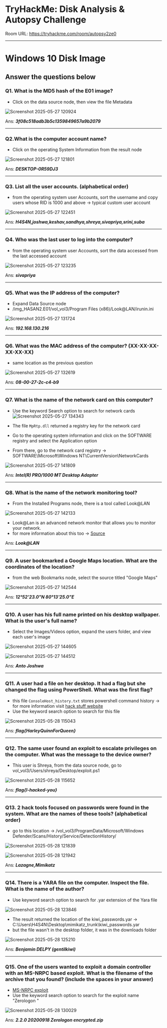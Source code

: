 # TryHackMe: Disk Analysis & Autopsy Challenge

Room URL: https://tryhackme.com/room/autopsy2ze0

---
# Windows 10 Disk Image



## Answer the questions below



### Q1. What is the MD5 hash of the E01 image?

- Click on the data source node, then view the file Metadata 

![Screenshot 2025-05-27 120924](https://github.com/user-attachments/assets/84f765a5-27ba-48e4-907d-a35a107c1ae8)


Ans: ***3f08c518adb3b5c1359849657a9b2079***

---

### Q2.What is the computer account name?

- Click on the operating System Information from the result node

![Screenshot 2025-05-27 121801](https://github.com/user-attachments/assets/7b334894-9685-438e-9690-4f0d76651614)


Ans: ***DESKTOP-0R59DJ3***

---

### Q3. List all the user accounts. (alphabetical order)

- from the operating system user Accounts, sort the username and copy users whose RID is 1000 and above -> typical custom user account

![Screenshot 2025-05-27 122451](https://github.com/user-attachments/assets/0e202447-549b-42fc-873c-ae348caf2605)


Ans: ***H4S4N,joshwa,keshav,sandhya,shreya,sivapriya,srini,suba***

---

### Q4. Who was the last user to log into the computer?

- from the operating system user Accounts, sort the data accessed from the last accessed account

![Screenshot 2025-05-27 123235](https://github.com/user-attachments/assets/565d9d62-9282-4db0-9b19-e99b0bc8b0ba)


Ans: ***sivapriya***

---

### Q5. What was the IP address of the computer?

- Expand Data Source node 
- /img_HASAN2.E01/vol_vol3/Program Files (x86)/Look@LAN/irunin.ini

![Screenshot 2025-05-27 131724](https://github.com/user-attachments/assets/4ae6301a-373f-495c-866b-bed5eeac848f)

Ans: ***192.168.130.216***

---

### Q6. What was the MAC address of the computer? (XX-XX-XX-XX-XX-XX)

- same location as the previous question

![Screenshot 2025-05-27 132619](https://github.com/user-attachments/assets/baba2446-b14b-4426-8efa-41a50113387c)

Ans: ***08-00-27-2c-c4-b9***

---

### Q7. What is the name of the network card on this computer?

- Use the keyword Search option to search for network cards
![Screenshot 2025-05-27 134343](https://github.com/user-attachments/assets/cc0b14c8-c173-4fc0-b0bc-afd89b56d32c)

- The file `MpRtp.dll` returned a registry key for the network card
- Go to the operating system information and click on the SOFTWARE registry and select the Application option
- From there, go to the network card registry -> SOFTWARE\Microsoft\Windows NT\CurrentVersion\NetworkCards

![Screenshot 2025-05-27 141809](https://github.com/user-attachments/assets/dde6f055-eef5-4890-9934-765f2a16f12b)



Ans: ***Intel(R) PRO/1000 MT Desktop Adapter***

---

### Q8. What is the name of the network monitoring tool?


- From the Installed Programs node, there is a tool called Look@LAN

![Screenshot 2025-05-27 142133](https://github.com/user-attachments/assets/058212d0-5eb9-4260-9115-23340a7cf806)

- Look@Lan is an advanced network monitor that allows you to monitor your network. 
- for more information about this too -> [Source ](https://www.majorgeeks.com/files/details/looklan.html)

Ans: ***Look@LAN***

---

### Q9. A user bookmarked a Google Maps location. What are the coordinates of the location?

- from the web Bookmarks node, select the source titled "Google Maps"

![Screenshot 2025-05-27 142544](https://github.com/user-attachments/assets/f10a68ea-6114-41e3-83ed-65be42047050)


Ans: ***12°52'23.0"N 80°13'25.0"E***

---

### Q10. A user has his full name printed on his desktop wallpaper. What is the user's full name?

- Select the Images/Videos option, expand the users folder, and view each user's image

![Screenshot 2025-05-27 144605](https://github.com/user-attachments/assets/710cdb53-f3ef-4d85-896e-7036fb8cccde)

![Screenshot 2025-05-27 144512](https://github.com/user-attachments/assets/9f591aa0-2ea5-4341-a487-47c70c0f8709)

Ans: ***Anto Joshwa***

---

### Q11. A user had a file on her desktop. It had a flag but she changed the flag using PowerShell. What was the first flag?

- this file `ConsoleHost_history.txt` stores powershell command history -> for more information visit [hack stuff website](https://0xdf.gitlab.io/2018/11/08/powershell-history-file.html#history-file-information)
- Use the keyword search option to search for this file 

![Screenshot 2025-05-28 115043](https://github.com/user-attachments/assets/c32f8eb2-fb1a-44b5-8469-4f203a03f059)

Ans: ***flag{HarleyQuinnForQueen}***

---

### Q12. The same user found an exploit to escalate privileges on the computer. What was the message to the device owner?

- This user is Shreya, from the data source node, go to vol_vol3/Users/shreya/Desktop/exploit.ps1

![Screenshot 2025-05-28 115652](https://github.com/user-attachments/assets/3101238f-452b-431e-ac6c-0fd3cc249c7e)


Ans: ***flag{I-hacked-you}***

---

### Q13. 2 hack tools focused on passwords were found in the system. What are the names of these tools? (alphabetical order)

- go to this location -> /vol_vol3/ProgramData/Microsoft/Windows Defender/Scans/History/Service/DetectionHistory/

![Screenshot 2025-05-28 121839](https://github.com/user-attachments/assets/9c6f6578-ed9a-47b4-aa94-5f7fb4d63050)

![Screenshot 2025-05-28 121942](https://github.com/user-attachments/assets/6324f67f-14ac-4e26-8210-78b5ca3394b2)

Ans: ***Lazagne,Mimikatz***

---

### Q14. There is a YARA file on the computer. Inspect the file. What is the name of the author?

- Use keyword search option to search for .yar extension of the Yara file

![Screenshot 2025-05-28 123846](https://github.com/user-attachments/assets/ef396cef-a739-463e-8fb9-73149e7af515)

- The result returned the location of the kiwi_passwords.yar -> C:\Users\H4S4N\Desktop\mimikatz_trunk\kiwi_passwords.yar
- but the file wasn't in the desktop folder, it was in the downloads folder

![Screenshot 2025-05-28 125210](https://github.com/user-attachments/assets/4affdca7-3d88-4c33-b6a1-f303d62dbd67)


Ans: ***Benjamin DELPY (gentilkiwi)***

---

### Q15. One of the users wanted to exploit a domain controller with an MS-NRPC based exploit. What is the filename of the archive that you found? (include the spaces in your answer) 

- [MS-NRPC exploit](https://www.crowdstrike.com/en-us/blog/cve-2020-1472-zerologon-security-advisory/)
- Use the keyword search option to search for the exploit name "Zerologon "

![Screenshot 2025-05-28 130029](https://github.com/user-attachments/assets/1cca3425-4f67-497e-8f8f-9fa1e25c2b1a)


Ans: ***2.2.0 20200918 Zerologon encrypted.zip***
